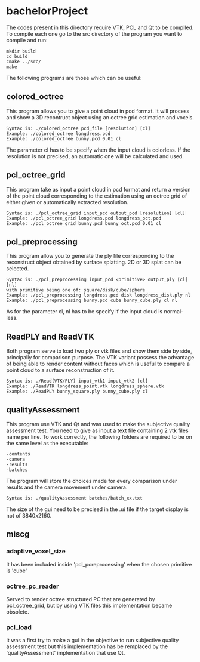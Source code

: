# bachelorProject
The codes present in this directory require VTK, PCL and Qt to be compiled. To compile each one go to the src directory of the program you want to compile and run:

	mkdir build
	cd build
	cmake ../src/
	make
The following programs are those which can be useful:

## colored_octree
This program allows you to give a point cloud in pcd format. It will process and show a 3D recontruct object using an octree grid estimation and voxels.

	Syntax is: ./colored_octree pcd_file [resolution] [cl] 
	Example: ./colored_octree longdress.pcd 
	Example: ./colored_octree bunny.pcd 0.01 cl

The parameter cl has to be specify when the input cloud is colorless. If the resolution is not precised, an automatic one will be calculated and used.

## pcl_octree_grid
This program take as input a point cloud in pcd format and return a version of the point cloud corresponding to the estimation using an octree grid of either given or automatically extracted resolution.

	Syntax is: ./pcl_octree_grid input_pcd output_pcd [resolution] [cl] 
	Example: ./pcl_octree_grid longdress.pcd longdress_oct.pcd
	Example: ./pcl_octree_grid bunny.pcd bunny_oct.pcd 0.01 cl

## pcl_preprocessing
This program allow you to generate the ply file corresponding to the reconstruct object obtained by surface splatting. 2D or 3D splat can be selected. 

	Syntax is: ./pcl_preprocessing input_pcd <primitive> output_ply [cl] [nl] 
	with primitive being one of: square/disk/cube/sphere 
	Example: ./pcl_preprocessing longdress.pcd disk longdress_disk.ply nl 
	Example: ./pcl_preprocessing bunny.pcd cube bunny_cube.ply cl nl

As for the parameter cl, nl has to be specify if the input cloud is normal-less.

## ReadPLY and ReadVTK
Both program serve to load two ply or vtk files and show them side by side, principally for comparison purpose. The VTK variant possess the advantage of being able to render content without faces which is useful to compare a point cloud to a surface reconstruction of it.

	Syntax is: ./Read(VTK/PLY) input_vtk1 input_vtk2 [cl] 
	Example: ./ReadVTK longdress_point.vtk longdress_sphere.vtk 
	Example: ./ReadPLY bunny_square.ply bunny_cube.ply cl

## qualityAssessment
This program use VTK and Qt and was used to make the subjective quality assessment test. You need to give as input a text file containing 2 vtk files name per line. To work correctly, the following folders are required to be on the same level as the executable:

	-contents 
	-camera 
	-results 
	-batches

The program will store the choices made for every comparison under results and the camera movement under camera.

	Syntax is: ./qualityAssessment batches/batch_xx.txt

The size of the gui need to be precised in the .ui file if the target display is not of 3840x2160.

## miscg
### adaptive_voxel_size 
It has been included inside 'pcl_pcreprocessing' when the chosen primitive is 'cube'
### octree_pc_reader
Served to render octree structured PC that are generated by pcl_octree_grid, but by using VTK files this implementation became obsolete.
### pcl_load
It was a first try to make a gui in the objective to run subjective quality assessment test but this implementation has be remplaced by the 'qualityAssessment' implementation that use Qt.

